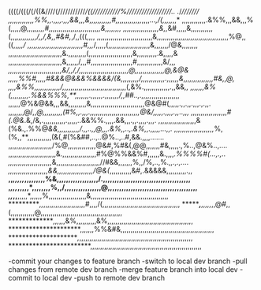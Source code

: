 ((((/(((/(/((&////(///////////*/((///////////%//////////////////.. .*/***///////
,,,,,,,,,,,,,%%,,.,,,,.,*,,&&,,,&,,,,,,,,,,,#,,,,,,,,,,,*,,*,,,,...*,/(,,,,,*,,*
,,,,,,,,,,,,.&%%,,,&&,,,%(,,,,,@,,,,*,,,,,#,,,,,,,,,,,,,,,,,,*,,,,,,*,,&,,,,,,,,
,,,,,,,,,,,,,,,,,,&,,*&#,,,,,&,,,,,,,,,,,(,,,*,,,,,,,,,,/,,/,&,,#&#,*,/,,(((,,,,
,,,,,,,,,,,,,,,,,,,,,,,,,,,,&,,,,,,,,,,*,,,,,,,,,,,,,,,,,,,,,*,,,,,%@,,((,,,*,,/
,,,,,,,,,,,,,,,,,,,,,,,,,,,,#,,,*/,,,,,(,,,,,,,,,,,,,,,,,,,,,&,,,,,,,/@&,,,,,,,,
,,,,,,,,,,,,,,,,,,,,,,,,,,,&.,,,,,,,,,(,,,,,,,,,,,,,,,,,,,,,,&,,,,,,,,,,.&,,,,,&
,,,,,,,,,,,,,,,,,,,,,,,,,,,&,,,,,,/,,,#,,,,,,,,,,,,,,,,,,,,,#,,,,,,,,,,,,,&/*,,,
,,,,,,,,,,,,,,,,,,,,,,,,,,,&/,,/,/,,,,,,,,,,,,,,,,,,,,,,,,,@,,,,,,,,,,,,,,,@,&@&
,,,,,%%#,,,,,#&&&@&&&%&&&&/(&,,,,,,,,,/,,,,,,,,,,,,.,,,,,,&,,,,,,,,,,,,,,,#&,,@,
,,,,&%%,,,,,,,,,,,,,/,,,*,,,,,,,,,,,,,,,,,,,,,,,,,,,,,(,&%.,,,,,,,,,,,,,.,,&&*,,
,,,,,,,&%(,,,,,,,,,.%&&%%%,**,,,,,,,.,,,,,,.,,,,,,,/,,##..,.,,,,,*,,,,,,,,,,,,,,
,,,,,,@%&@&&,,,&&,,,,,,,,,&,,,,,,,,,,,,,,,,,,,,,,,,,,,@&@#(,,,,,.,,.,,.,,,.,.,,.
,,,,,,,,@/,,*@,,,,,,,,,,(#%,,.,,,.,,,,,,,,,,,,,,,,,,,,,,,,,@&/,,,,,.,,,,.,,..,,,
,,,,,,,,,,,*,,,,,,,*#(.@&*.&,/&,.,,,,,,,,,,,.,,,,,..&&%%.,,,,.&&,,,.,,.,,,,.,,,.
,,,,,,,,,,,,,,,,,,,&(%&.,.%%@*&&,,,,,,,,,,,/.,,..,,@,,,.&%,,..,.&%,,.,,,,,...,,.
,,,,,,,,,,,,,,,,,,,,*%,(%,,**,,,,,,,,,,,,(&(,#(%&##,..,..@%..,..#,&&.,,,,.......
,,,,,,,,,,,,,,,,,,,,,,/%@,,,,,,,,,,,,,,@&#,%#&(,@@,,,,,,,#&,,,,,.,%..,@&%..,....
,,,,,,,,,,,,,,,,,,,,,,,,&.,,,,,,,,,,,,,,,,,#%@%%&&%#,,,,,,&.,,,,*.%%%%#(...,.,..
,,,,,,,,,,,,,,,,,,,,,,*&,,,,,,,,,,,,,,,,,,,,,,//#&&,,,,,,,%,,/%,..,%*.,,.,.,....
*,,,,,,,,,,,,,,,,,,,,&&,,,,,,,,,,,,,,,,,,*/@&(*,,,,,,,,,,,&#,.&&&&&,,,,,,,,,,.,,
**,,*,,,,,*,,,,,,,,,%&,,,,,,,,,,,,,,,,,,/.,,,,,,,,,,,,,,,,,,,,,,,,,,,,,,,,,,,,,,
,*,,,*,,,,,*,,,,,,,,%,,/,,,,,,,,,,,,,,,,@,,,,,,,,,,,,,,,,,,,,,,,,,,,,,,,,,,,,,,,
*,,*,,**,,,,,*,,,,,,%,,,,,,,,,,,,,,,,,,,&,,,,,,,,,,,,,,,,,,,,,,,,,,,,,,,,,,,,,,,
**********,,*,,,,,,,,,,,,,,,,,,,,,#,,,,/(,,,,,,,,,,,,,,,,,,,,,,,,,,,,,,,,,,,,,,,
*********,**,,*,,,*,,@#,,(,,,,,,,,,,,,@,,,,,,,,,,,,,,,,,,,,,,,,,,,,,,,,,,,,,,,,,
***************,*,,*,,,&%,,,,,,,,,,&%,,,,,,,,,,,,,,,,,,,,,,,,,,,,,,,,,,,,,,,,,,,
*********************,,,,,,,%%&#&,,,,,,,,,,,,,,,,,,,,,,,,,,,,,,,,,,,,,,,,,,,,,,,
*********************,*,,,,,,,,,,,,,,,,,,,,,,,,,,,,,,,,,,,,,,,,,,,,,,,,,,,,,,,,,
************************,,,,,,,,,,,,,,,,,,,,,,,,,,,,,,,,,,,,,,,,,,,,,,,,,,,,,,,,

-commit your changes to feature branch
-switch to local dev branch
-pull changes from remote dev branch
-merge feature branch into local dev
-commit to local dev
-push to remote dev branch

